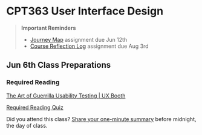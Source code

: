 # CPT363 User Interface Design

> **Important Reminders**
> * [Journey Map](#) assignment due Jun 12th
> * [Course Reflection Log](#) assignment due Aug 3rd

## Jun 6th Class Preparations

### Required Reading
<a class="embedly-card" data-card-controls="0" data-card-align="left" href="http://www.uxbooth.com/articles/the-art-of-guerrilla-usability-testing/">The Art of Guerrilla Usability Testing | UX Booth</a>
<script async src="//cdn.embedly.com/widgets/platform.js" charset="UTF-8"></script>

[Required Reading Quiz](https://sso.canvaslms.com/courses/1924881/quizzes/4876153 ':class=button')

Did you attend this class? [Share your one-minute summary](#) before midnight, the day of class.
